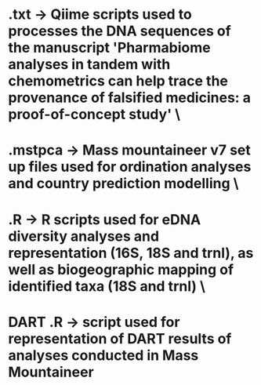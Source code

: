 # .txt -> Qiime scripts used to processes the DNA sequences of the manuscript 'Pharmabiome analyses in tandem with chemometrics can help trace the provenance of falsified medicines: a proof-of-concept study' \
# .mstpca -> Mass mountaineer v7 set up files used for ordination analyses and country prediction modelling \
#  .R -> R scripts used for eDNA diversity analyses and representation (16S, 18S and trnl), as well as biogeographic mapping of identified taxa (18S and trnl) \
#  DART .R -> script used for representation of DART results of analyses conducted in Mass Mountaineer
